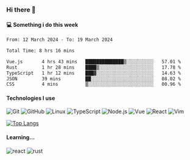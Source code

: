 ### Hi there 👋

#### 💻 Something i do this week

<!--START_SECTION:waka-->

```txt
From: 12 March 2024 - To: 19 March 2024

Total Time: 8 hrs 16 mins

Vue.js       4 hrs 43 mins   ██████████████▒░░░░░░░░░░   57.01 %
Rust         1 hr 28 mins    ████▒░░░░░░░░░░░░░░░░░░░░   17.78 %
TypeScript   1 hr 12 mins    ███▓░░░░░░░░░░░░░░░░░░░░░   14.63 %
JSON         39 mins         ██░░░░░░░░░░░░░░░░░░░░░░░   08.02 %
CSS          4 mins          ▒░░░░░░░░░░░░░░░░░░░░░░░░   00.96 %
```

<!--END_SECTION:waka-->


#### Technologies I use
![Git](https://img.shields.io/badge/-Git-222222?style=flat&logo=git&logoColor=F05032)
![GitHub](https://img.shields.io/badge/-GitHub-181717?style=flat&logo=github)
![Linux](https://img.shields.io/badge/-Linux-222222?style=flat&logo=linux&logoColor=FCC624)
![TypeScript](https://img.shields.io/badge/-TypeScript-000000?style=flat&logo=typescript)
![Node.js](https://img.shields.io/badge/-Node.js-222222?style=flat&logo=node.js&logoColor=339933)
![Vue](https://img.shields.io/badge/-Vue-222222?style=flat&logo=Vue.js&logoColor=4FC08D)
![React](https://img.shields.io/badge/-React-222222?style=flat&logo=React&logoColor=blue)
![Vim](https://img.shields.io/badge/-Vim-222222?style=flat&logo=Vim&logoColor=green)

[![Top Langs](https://github-readme-stats.vercel.app/api/top-langs/?username=GodlessLiu&layout=compact)](https://github.com/anuraghazra/github-readme-stats)
#### Learning...
![react](https://img.shields.io/badge/react-18-blue.svg)
![rust](https://img.shields.io/badge/rust-yellow.svg)
